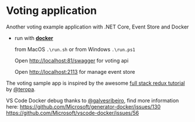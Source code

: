 # Voting application
Another voting example application with .NET Core, Event Store and Docker

* run with [**docker**](https://www.docker.com/products/docker)  
  
  from MacOS ``.\run.sh`` or from Windows ``.\run.ps1``
    
  Open <http://localhost:81/swagger> for voting api
  
  Open <http://localhost:2113> for manage event store

The voting sample app is inspired by the awesome [full stack redux tutorial](https://teropa.info/blog/2015/09/10/full-stack-redux-tutorial.html) by [@teropa](https://github.com/teropa).

VS Code Docker debug thanks to [@galvesribeiro](https://github.com/galvesribeiro), find more information here:
<https://github.com/Microsoft/generator-docker/issues/130>
<https://github.com/Microsoft/vscode-docker/issues/56>